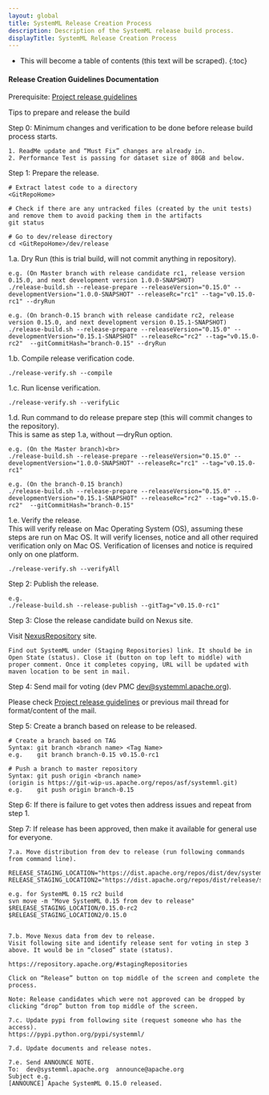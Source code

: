 ```yaml
---
layout: global
title: SystemML Release Creation Process
description: Description of the SystemML release build process.
displayTitle: SystemML Release Creation Process
---
```

<!--
{% comment %}
Licensed to the Apache Software Foundation (ASF) under one or more
contributor license agreements.  See the NOTICE file distributed with
this work for additional information regarding copyright ownership.
The ASF licenses this file to you under the Apache License, Version 2.0
(the "License"); you may not use this file except in compliance with
the License.  You may obtain a copy of the License at

http://www.apache.org/licenses/LICENSE-2.0

Unless required by applicable law or agreed to in writing, software
distributed under the License is distributed on an "AS IS" BASIS,
WITHOUT WARRANTIES OR CONDITIONS OF ANY KIND, either express or implied.
See the License for the specific language governing permissions and
limitations under the License.
{% endcomment %}
-->

* This will become a table of contents (this text will be scraped).
{:toc}

#### Release Creation Guidelines Documentation
Prerequisite: [Project release guidelines](https://github.com/SparkTC/development-guidelines/blob/master/project-release-guidelines.md)



Tips to prepare and release the build

Step 0: Minimum changes and verification to be done before release build process starts.

	1. ReadMe update and “Must Fix” changes are already in.
	2. Performance Test is passing for dataset size of 80GB and below.

Step 1: Prepare the release.

	# Extract latest code to a directory
	<GitRepoHome>
	
	# Check if there are any untracked files (created by the unit tests) and remove them to avoid packing them in the artifacts
	git status

	# Go to dev/release directory
	cd <GitRepoHome>/dev/release

  1.a. Dry Run (this is trial build, will not commit anything in repository).

	e.g. (On Master branch with release candidate rc1, release version 0.15.0, and next development version 1.0.0-SNAPSHOT)
	./release-build.sh --release-prepare --releaseVersion="0.15.0" --developmentVersion="1.0.0-SNAPSHOT" --releaseRc="rc1" --tag="v0.15.0-rc1" --dryRun

	e.g. (On branch-0.15 branch with release candidate rc2, release version 0.15.0, and next development version 0.15.1-SNAPSHOT)
	./release-build.sh --release-prepare --releaseVersion="0.15.0" --developmentVersion="0.15.1-SNAPSHOT" --releaseRc="rc2" --tag="v0.15.0-rc2"  --gitCommitHash="branch-0.15" --dryRun


  1.b. Compile release verification code.

	./release-verify.sh --compile

  1.c. Run license verification.

	./release-verify.sh --verifyLic

  1.d. Run command to do release prepare step (this will commit changes to the repository).  
	This is same as step 1.a, without —dryRun option.

	e.g. (On the Master branch)<br>
	./release-build.sh --release-prepare --releaseVersion="0.15.0" --developmentVersion="1.0.0-SNAPSHOT" --releaseRc="rc1" --tag="v0.15.0-rc1"

	e.g. (On the branch-0.15 branch)
	./release-build.sh --release-prepare --releaseVersion="0.15.0" --developmentVersion="0.15.1-SNAPSHOT" --releaseRc="rc2" --tag="v0.15.0-rc2"  --gitCommitHash="branch-0.15"

  1.e. Verify the release.<br>
	This will verify release on Mac Operating System (OS), assuming these steps are run on Mac OS. It will verify licenses, notice and all other required verification only on Mac OS.
	Verification of licenses and notice is required only on one platform.

	./release-verify.sh --verifyAll


Step 2: Publish the release.

	e.g.
	./release-build.sh --release-publish --gitTag="v0.15.0-rc1"


Step 3: Close the release candidate build on Nexus site.

Visit [NexusRepository](https://repository.apache.org/#stagingRepositories) site.

	Find out SystemML under (Staging Repositories) link. It should be in Open State (status). Close it (button on top left to middle) with proper comment. Once it completes copying, URL will be updated with maven location to be sent in mail.

Step 4: Send mail for voting (dev PMC dev@systemml.apache.org).

Please check [Project release guidelines](https://github.com/SparkTC/development-guidelines/blob/master/project-release-guidelines.md)
or previous mail thread for format/content of the mail.

Step 5: Create a branch based on release to be released.

	# Create a branch based on TAG
	Syntax: git branch <branch name> <Tag Name>
	e.g.    git branch branch-0.15 v0.15.0-rc1

	# Push a branch to master repository
	Syntax: git push origin <branch name>		
	(origin is https://git-wip-us.apache.org/repos/asf/systemml.git)
	e.g.    git push origin branch-0.15


Step 6: If there is failure to get votes then address issues and repeat from step 1.

Step 7: If release has been approved, then make it available for general use for everyone.

	7.a. Move distribution from dev to release (run following commands from command line).

	RELEASE_STAGING_LOCATION="https://dist.apache.org/repos/dist/dev/systemml/"
	RELEASE_STAGING_LOCATION2="https://dist.apache.org/repos/dist/release/systemml/"

	e.g. for SystemML 0.15 rc2 build
	svn move -m "Move SystemML 0.15 from dev to release" $RELEASE_STAGING_LOCATION/0.15.0-rc2  $RELEASE_STAGING_LOCATION2/0.15.0


	7.b. Move Nexus data from dev to release.
	Visit following site and identify release sent for voting in step 3 above. It would be in “closed” state (status).

	https://repository.apache.org/#stagingRepositories

	Click on “Release” button on top middle of the screen and complete the process.

	Note: Release candidates which were not approved can be dropped by clicking “drop” button from top middle of the screen.

	7.c. Update pypi from following site (request someone who has the access).
	https://pypi.python.org/pypi/systemml/

	7.d. Update documents and release notes.

	7.e. Send ANNOUNCE NOTE.
	To:  dev@systemml.apache.org  announce@apache.org
	Subject e.g.
	[ANNOUNCE] Apache SystemML 0.15.0 released.
